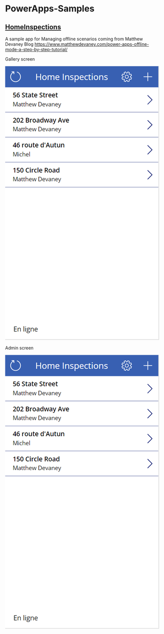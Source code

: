 # PowerApps-Samples
## [HomeInspections](https://github.com/MichelLaplane/PowerApps-Samples/tree/main/HomeInspections)

A sample app for Managing offline scenarios coming from Matthew Devaney Blog https://www.matthewdevaney.com/power-apps-offline-mode-a-step-by-step-tutorial/

Gallery screen

![HomeInspections](https://github.com/MichelLaplane/PowerApps-Samples/raw/main/HomeInspections/Images/Gallery%20Browse.png)


Admin screen

![HomeInspections](https://github.com/MichelLaplane/PowerApps-Samples/raw/main/HomeInspections/Images/Gallery%20Browse.png)
